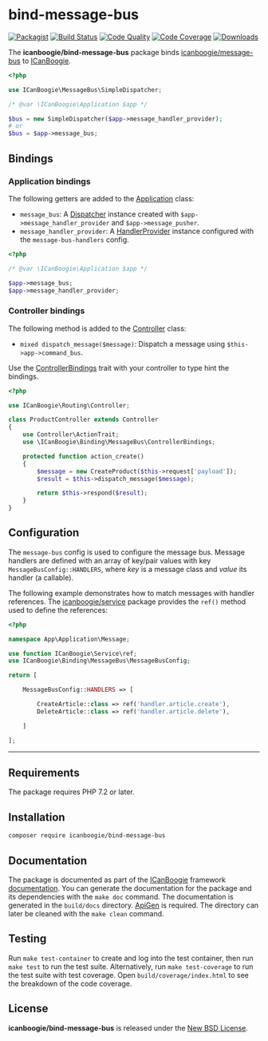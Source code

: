 # bind-message-bus

[![Packagist](https://img.shields.io/packagist/v/icanboogie/bind-message-bus.svg)](https://packagist.org/packages/icanboogie/bind-message-bus)
[![Build Status](https://img.shields.io/github/workflow/status/ICanBoogie/bind-message-bus/test)](https://github.com/ICanBoogie/bind-message-bus/actions?query=workflow%3Atest)
[![Code Quality](https://img.shields.io/scrutinizer/g/ICanBoogie/bind-message-bus.svg)](https://scrutinizer-ci.com/g/ICanBoogie/bind-message-bus)
[![Code Coverage](https://img.shields.io/coveralls/ICanBoogie/bind-message-bus.svg)](https://coveralls.io/r/ICanBoogie/bind-message-bus)
[![Downloads](https://img.shields.io/packagist/dt/icanboogie/bind-message-bus.svg)](https://packagist.org/packages/icanboogie/bind-message-bus/stats)

The **icanboogie/bind-message-bus** package binds [icanboogie/message-bus][] to [ICanBoogie][].

```php
<?php

use ICanBoogie\MessageBus\SimpleDispatcher;

/* @var \ICanBoogie\Application $app */

$bus = new SimpleDispatcher($app->message_handler_provider);
# or
$bus = $app->message_bus;
```





## Bindings





### Application bindings

The following getters are added to the [Application][] class:

- `message_bus`: A [Dispatcher][] instance created with `$app->message_handler_provider` and
`$app->message_pusher`.
- `message_handler_provider`: A [HandlerProvider][] instance configured with the
`message-bus-handlers` config.

```php
<?php

/* @var \ICanBoogie\Application $app */

$app->message_bus;
$app->message_handler_provider;
```





### Controller bindings

The following method is added to the [Controller][] class:

- `mixed dispatch_message($message)`: Dispatch a message using `$this->app->command_bus`.

Use the [ControllerBindings][] trait with your controller to type hint the bindings.

```php
<?php

use ICanBoogie\Routing\Controller;

class ProductController extends Controller
{
    use Controller\ActionTrait;
    use \ICanBoogie\Binding\MessageBus\ControllerBindings;

    protected function action_create()
    {
        $message = new CreateProduct($this->request['payload']);
        $result = $this->dispatch_message($message);

        return $this->respond($result);
    }
}
```





## Configuration

The `message-bus` config is used to configure the message bus. Message handlers are defined with an
array of key/pair values with key `MessageBusConfig::HANDLERS`, where _key_ is a message class and
_value_ its handler (a callable).

The following example demonstrates how to match messages with handler references. The
[icanboogie/service][] package provides the `ref()` method used to define the references:

```php
<?php

namespace App\Application\Message;

use function ICanBoogie\Service\ref;
use ICanBoogie\Binding\MessageBus\MessageBusConfig;

return [

    MessageBusConfig::HANDLERS => [

        CreateArticle::class => ref('handler.article.create'),
        DeleteArticle::class => ref('handler.article.delete'),

    ]

];
```





----------





## Requirements

The package requires PHP 7.2 or later.





## Installation

```bash
composer require icanboogie/bind-message-bus
```





## Documentation

The package is documented as part of the [ICanBoogie][] framework [documentation][]. You can
generate the documentation for the package and its dependencies with the `make doc` command. The
documentation is generated in the `build/docs` directory. [ApiGen](http://apigen.org/) is required.
The directory can later be cleaned with the `make clean` command.





## Testing

Run `make test-container` to create and log into the test container, then run `make test` to run the
test suite. Alternatively, run `make test-coverage` to run the test suite with test coverage. Open
`build/coverage/index.html` to see the breakdown of the code coverage.





## License

**icanboogie/bind-message-bus** is released under the [New BSD License](LICENSE).





[ICanBoogie]:                   https://icanboogie.org
[Dispatcher]:                   https://icanboogie.org/api/message-bus/master/class-ICanBoogie.MessageBus.Dispatcher.html
[HandlerProvider]:              https://icanboogie.org/api/message-bus/master/class-ICanBoogie.MessageBus.HandlerProvider.html
[Controller]:                   https://icanboogie.org/api/routing/master/class-ICanBoogie.Routing.Controller.html
[documentation]:                https://icanboogie.org/api/bind-message-bus/master/
[ControllerBindings]:           https://icanboogie.org/api/bind-message-bus/master/class-ICanBoogie.Binding.MessageBus.ControllerBindings.html
[Application]:                  https://icanboogie.org/docs/4.0/the-application-class
[available on GitHub]:          https://github.com/ICanBoogie/bind-message-bus
[icanboogie/message-bus]:       https://github.com/ICanBoogie/message-bus
[icanboogie/service]:           https://github.com/ICanBoogie/Service
